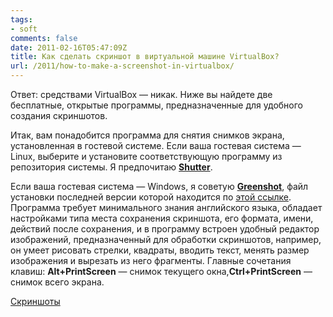 ```yaml
---
tags:
- soft
comments: false
date: 2011-02-16T05:47:09Z
title: Как сделать скриншот в виртуальной машине VirtualBox?
url: /2011/how-to-make-a-screenshot-in-virtualbox/
---
```


Ответ: средствами VirtualBox — никак. Ниже вы найдете две бесплатные, открытые программы, предназначенные для удобного создания скриншотов.

Итак, вам понадобится программа для снятия снимков экрана, установленная в гостевой системе.
Если ваша гостевая система — Linux, выберите и установите соответствующую программу из репозитория системы. Я предпочитаю **[Shutter](http://shutter-project.org/ "Shutter - Feature-rich Screenshot Tool")**.

Если ваша гостевая система — Windows, я советую **[Greenshot](https://getgreenshot.org/ "Greenshot - a free and open source screenshot tool for productivity")**, файл установки последней версии которой находится по [этой ссылке](https://getgreenshot.org/downloads/). Программа требует минимального знания английского языка, обладает настройками типа места сохранения скриншота, его формата, имени, действий после сохранения, и в программу встроен удобный редактор изображений, предназначенный для обработки скриншотов, например, он умеет рисовать стрелки, квадраты, вводить текст, менять размер изображения и вырезать из него фрагменты. Главные сочетания клавиш: **Alt+PrintScreen** — снимок текущего окна,**Ctrl+PrintScreen** — снимок всего экрана.

[Скриншоты](https://getgreenshot.org/screenshots/)
